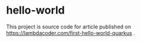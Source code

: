 # hello-world

This project is source code for article published on https://lambdacoder.com/first-hello-world-quarkus . 

